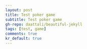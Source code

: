 ```yaml
---
layout: post
title: Test poker game
subtitle: Test poker game
gh-repo: daattali/beautiful-jekyll
tags: [test, game]
comments: true
kr_default: true
---
```

<html>
	<head>
		<title>Poker</title>
	</head>
	<body>
		<script language = "javascript">
width = 100;
height = 146;
cards = new Array(52);
playerCards = new Array(0);
playerState  = new Array(0);
playerMoney  = new Array(0);
playerKind   = new Array(0);
playerBatd   = new Array(0);
gameMoney	= 1000;
batMoney	= 1;
onMoney		= 0;
callMoney	= 0;
toWrite 	= "";

function DocOpen(){
	toWrite = "";
}

function DocWrite(inStr){
	toWrite = toWrite + inStr;
	document.getElementById("banramlo_blog_poker_html").innerHTML  = toWrite;
}

function DocClose(){

}

function suffle()
{
	playerCards = new Array(playerCards.length);
	for(var i = 0; i<playerCards.length; i++)
	playerCards[i] = new Array(0);
	for(var i = 0; i<52; i++)
	{
		cards[i] = (Math.random()*52);
		cards[i] -= cards[i]%1;
	}
	for(var i = 0; i<52; i++)
	{
		cards[i] = (Math.random()*52);
		cards[i] -= cards[i]%1;
		for(var j = 0; j<52; j++)
		{
			if((i != j)&&(cards[j] == cards[i]))
			{
				i -= 1;
				break;
			}
		}
		
	}
}

function get(playerNum)
{
	playerCards[playerNum].push(cards[cards.length-1]);
	cards.pop();
}

function setPlayer(playerNum)
{
	playerMoney = new Array(playerNum);
	playerState = new Array(playerNum);
	playerCards = new Array(playerNum);
	playerBatd = new Array(playerNum);
	for(var i = 0; i<playerNum; i++)
	{
		playerState[i] = "(live)";
		playerCards[i] = new Array(0);
		playerMoney[i] = gameMoney;
		playerBatd[i] = 0;
		playerKind[i] = Math.random()/2;
	}		
}

function show()
{
	DocOpen();
	DocWrite("You"+playerState[0]+"  $"+playerMoney[0]+"<br>");
	for(var j = 0; j<playerCards[0].length; j++)
	{
		switch((playerCards[0][j]/4)-((playerCards[0][j]/4)%1))
		{
			case 0: case 1: case 2:
			case 3: case 4: case 5:
			case 6: case 7: case 8: DocWrite("<img src = \"https://banramlo.github.io/assets/post/2020-07-25-poker/" + ((playerCards[0][j]/4)-((playerCards[0][j]/4)%1)+2) ); break;
			case 9: DocWrite("<img src = \"https://banramlo.github.io/assets/post/2020-07-25-poker/jack"); break;
			case 10: DocWrite("<img src = \"https://banramlo.github.io/assets/post/2020-07-25-poker/queen"); break;
			case 11: DocWrite("<img src = \"https://banramlo.github.io/assets/post/2020-07-25-poker/king"); break;
			case 12: DocWrite("<img src = \"https://banramlo.github.io/assets/post/2020-07-25-poker/ace"); break;
		}
		switch(playerCards[0][j]%4)
		{
			case 3: DocWrite("_of_spades.png\" width = " + width + " height = " + height+ ">"); break;
			case 2: DocWrite("_of_diamonds.png\" width = " + width + " height = " + height+ ">"); break;
			case 1: DocWrite("_of_hearts.png\" width = " + width + " height = " + height+ ">"); break;
			case 0: DocWrite("_of_clubs.png\" width = " + width + " height = " + height+ ">"); break;
		}
	}
	DocWrite("<br>");
	for(var i = 1; i<playerCards.length; i++)
	{
		DocWrite("player" + (i+1) +playerState[i] + "  $"+playerMoney[i]+"<br>");
		DocWrite("<img src = \"https://banramlo.github.io/assets/post/2020-07-25-poker/hoyleback.png\" width = " + width + " height = " + height+ ">");
		DocWrite("<img src = \"https://banramlo.github.io/assets/post/2020-07-25-poker/hoyleback.png\" width = " + width + " height = " + height+ ">");
		for(var j = 2; j<playerCards[i].length; j++)
		{
			switch((playerCards[i][j]/4)-((playerCards[i][j]/4)%1))
			{
				case 0: case 1: case 2: case 3:
				case 4: case 5: case 6: case 7:
				case 8: DocWrite("<img src = \"https://banramlo.github.io/assets/post/2020-07-25-poker/" + ((playerCards[i][j]/4)-((playerCards[i][j]/4)%1)+2)); break;
				case 9: DocWrite("<img src = \"https://banramlo.github.io/assets/post/2020-07-25-poker/jack"); break;
				case 10: DocWrite("<img src = \"https://banramlo.github.io/assets/post/2020-07-25-poker/queen"); break;
				case 11: DocWrite("<img src = \"https://banramlo.github.io/assets/post/2020-07-25-poker/king"); break;
				case 12: DocWrite("<img src = \"https://banramlo.github.io/assets/post/2020-07-25-poker/ace"); break;
			}
			switch(playerCards[i][j]%4)
			{
				case 3: DocWrite("_of_spades.png\" width = " + width + " height = " + height+ ">"); break;
				case 2: DocWrite("_of_diamonds.png\" width = " + width + " height = " + height+ ">"); break;
				case 1: DocWrite("_of_hearts.png\" width = " + width + " height = " + height+ ">"); break;
				case 0: DocWrite("_of_clubs.png\" width = " + width + " height = " + height+ ">"); break;
			}
		}
		DocWrite("<br>");
	}
}

function showAll()
{
	var getScoreR;
	getScoreR = getNowScore(0);
	DocOpen();
	DocWrite("You"+playerState[0]+"  $"+playerMoney[0]+" "+ getScoreR[0] + "<br>");
	for(var j = 0; j<playerCards[0].length; j++)
	{
		switch((playerCards[0][j]/4)-((playerCards[0][j]/4)%1))
		{
			case 0: case 1: case 2:
			case 3: case 4: case 5:
			case 6: case 7: case 8: DocWrite("<img src = \"https://banramlo.github.io/assets/post/2020-07-25-poker/" + ((playerCards[0][j]/4)-((playerCards[0][j]/4)%1)+2) ); break;
			case 9: DocWrite("<img src = \"https://banramlo.github.io/assets/post/2020-07-25-poker/jack"); break;
			case 10: DocWrite("<img src = \"https://banramlo.github.io/assets/post/2020-07-25-poker/queen"); break;
			case 11: DocWrite("<img src = \"https://banramlo.github.io/assets/post/2020-07-25-poker/king"); break;
			case 12: DocWrite("<img src = \"https://banramlo.github.io/assets/post/2020-07-25-poker/ace"); break;
		}
		switch(playerCards[0][j]%4)
		{
			case 3: DocWrite("_of_spades.png\" width = " + width + " height = " + height+ ">"); break;
			case 2: DocWrite("_of_diamonds.png\" width = " + width + " height = " + height+ ">"); break;
			case 1: DocWrite("_of_hearts.png\" width = " + width + " height = " + height+ ">"); break;
			case 0: DocWrite("_of_clubs.png\" width = " + width + " height = " + height+ ">"); break;
		}
	}
	DocWrite("<br>");
	for(var i = 1; i<playerCards.length; i++)
	{
		getScoreR = getNowScore(i);
		DocWrite("player" + (i+1) +playerState[i] + "  $"+playerMoney[i]+" "+ getScoreR[0] +"<br>");
		for(var j = 0; j<playerCards[i].length; j++)
		{
			switch((playerCards[i][j]/4)-((playerCards[i][j]/4)%1))
			{
				case 0: case 1: case 2: case 3:
				case 4: case 5: case 6: case 7:
				case 8: DocWrite("<img src = \"https://banramlo.github.io/assets/post/2020-07-25-poker/" + ((playerCards[i][j]/4)-((playerCards[i][j]/4)%1)+2)); break;
				case 9: DocWrite("<img src = \"https://banramlo.github.io/assets/post/2020-07-25-poker/jack"); break;
				case 10: DocWrite("<img src = \"https://banramlo.github.io/assets/post/2020-07-25-poker/queen"); break;
				case 11: DocWrite("<img src = \"https://banramlo.github.io/assets/post/2020-07-25-poker/king"); break;
				case 12: DocWrite("<img src = \"https://banramlo.github.io/assets/post/2020-07-25-poker/ace"); break;
			}
			switch(playerCards[i][j]%4)
			{
				case 3: DocWrite("_of_spades.png\" width = " + width + " height = " + height+ ">"); break;
				case 2: DocWrite("_of_diamonds.png\" width = " + width + " height = " + height+ ">"); break;
				case 1: DocWrite("_of_hearts.png\" width = " + width + " height = " + height+ ">"); break;
				case 0: DocWrite("_of_clubs.png\" width = " + width + " height = " + height+ ">"); break;
			}
		}
		DocWrite("<br>");
	}
}

function getScore()
{
	var bestOne;
	var bestNum;
	var bestCard ;
	bestOne = 0;
	bestNum = 0;
	bestCard = "Top";
	for(var i = 0; i<playerCards.length; i++)
	{
		var nowNum;
		var nowBest;
		if(playerState[i] == "(live)")
		{
			nowBest = getNowScore(i);
			nowNum = nowBest[1];
			nowBest = nowBest[0];
		}
		else
		{
			nowBest = "Top";
			nowNum = -1;
		}
		if(nowBest == "Top")
		{
			if(bestCard == "Top")
			{
				if(nowNum > bestNum)
				{
					bestNum = nowNum;
					bestOne = i;
					bestCard = nowBest;
				}
			}
		}
		else if(nowBest == "OnePair")
		{
			if(bestCard == "Top")
			{
				bestNum = nowNum;
				bestOne = i;
				bestCard = nowBest;
			}
			else if(bestCard == "OnePair")
			{
				if(nowNum > bestNum)
				{
					bestNum = nowNum;
					bestOne = i;
					bestCard = nowBest;
				}
			}
		}
		else if(nowBest == "TwoPair")
		{
			if(bestCard == "Top")
			{
				bestNum = nowNum;
				bestOne = i;
				bestCard = nowBest;
			}
			else if(bestCard == "OnePair")
			{
				bestNum = nowNum;
				bestOne = i;
				bestCard = nowBest;
			}
			else if(bestCard == "TwoPair")
			{
				if(nowNum > bestNum)
				{
					bestNum = nowNum;
					bestOne = i;
					bestCard = nowBest;
				}
			}
		}
		else if(nowBest == "Three")
		{
			if(bestCard == "Top")
			{
				bestNum = nowNum;
				bestOne = i;
				bestCard = nowBest;
			}
			else if(bestCard == "OnePair")
			{
				bestNum = nowNum;
				bestOne = i;
				bestCard = nowBest;
			}
			else if(bestCard == "TwoPair")
			{
				bestNum = nowNum;
				bestOne = i;
				bestCard = nowBest;
			}
			else if(bestCard == "Three")
			{
				if(nowNum > bestNum)
				{
					bestNum = nowNum;
					bestOne = i;
					bestCard = nowBest;
				}
			}
		}
		else if(nowBest == "Straight")
		{
			if(bestCard == "FullHouse")
			{
				if(nowNum > bestNum)
				{
					bestNum = nowNum;
					bestOne = i;
					bestCard = nowBest;
				}
			}
			else if((bestCard != "RSF")&&(bestCard != "SF")&&(bestCard != "Four")&&(bestCard != "FullHouse")&&(bestCard != "Flush"))
			{
				bestNum = nowNum;
				bestOne = i;
				bestCard = nowBest;
			}
		}
		else if(nowBest == "Flush")
		{
			if(bestCard == "FullHouse")
			{
				if(nowNum > bestNum)
				{
					bestNum = nowNum;
					bestOne = i;
					bestCard = nowBest;
				}
			}
			else if((bestCard != "RSF")&&(bestCard != "SF")&&(bestCard != "Four")&&(bestCard != "FullHouse"))
			{
				bestNum = nowNum;
				bestOne = i;
				bestCard = nowBest;
			}
		}
		else if(nowBest == "FullHouse")
		{
			if(bestCard == "FullHouse")
			{
				if(nowNum > bestNum)
				{
					bestNum = nowNum;
					bestOne = i;
					bestCard = nowBest;
				}
			}
			else if((bestCard != "RSF")&&(bestCard != "SF")&&(bestCard != "Four"))
			{
				bestNum = nowNum;
				bestOne = i;
				bestCard = nowBest;
			}
		}
		else if(nowBest == "Four")
		{
			if(bestCard == "Four")
			{
				if(nowNum > bestNum)
				{
					bestNum = nowNum;
					bestOne = i;
					bestCard = nowBest;
				}
			}
			else if((bestCard != "RSF")&&(bestCard != "SF"))
			{
				bestNum = nowNum;
				bestOne = i;
				bestCard = nowBest;
			}
		}
		else if(nowBest == "SF")
		{
			if(bestCard == "SF")
			{
				if(nowNum > bestNum)
				{
					bestNum = nowNum;
					bestOne = i;
					bestCard = nowBest;
				}
			}
			else if(bestCard != "RSF")
			{
				bestNum = nowNum;
				bestOne = i;
				bestCard = nowBest;
			}
		}
		else if(nowBest == "RSF")
		{
			bestNum = nowNum;
			bestOne = i;
			bestCard = nowBest;
		}
		//alert(i + " " + nowBest + " " + nowNum) ;
	}
	//alert(bestOne);
	return bestOne;
}

function getNowScore(i)
{
	var nowNum;
	var nowBest;
	var listUp;
	listUp = new Array(playerCards[i].length);
	nowNum = i;
	nowBest =  "Top";
	for(var j = 0; j<playerCards[i].length; j++)
	{
		listUp[j] = playerCards[i][j];
	}
	for(var j = 0; j<7; j++)
	{
		for(var k = j+1; k<7; k++)
		{
			var tmp;
			if(playerCards[i][j]> playerCards[i][k])
			{
				tmp = playerCards[i][j];
				playerCards[i][j] = playerCards[i][k];
				playerCards[i][k] = tmp;
			}
		}
	}
	nowNum = playerCards[i][6];
	for(var j = 0; j < 7; j++)
	{
		var setNum;
		var same;
		setNum = -1;
		same = 0;
		setNum = playerCards[i][j];
		for(var k = 0; k<7; k++)
		{
			if( (j != k) && (Cnumber(i,j) == Cnumber(i,k)) )
			{
				same++;
			}
		}
		switch(same)
		{
		case 1:
			if(nowBest == "Top")
			{
				nowBest = "OnePair_o";
				nowNum = setNum;
			}
			else if(nowBest == "Three_f")
			{
				if(setNum>nowNum)
				nowNum = setNum;
				nowBest = "FullHouse";
			}
			else if(nowBest == "Three_t")
			{
				if(setNum>nowNum)
				nowNum = setNum;
				nowBest = "FullHouse";
			}
			else if(nowBest == "Three")
			{
				if(setNum>nowNum)
				nowNum = setNum;
				nowBest = "FullHouse";
			}
			else if(nowBest == "OnePair_o")
			{
				if(setNum>nowNum)
				nowNum = setNum;
				nowBest = "OnePair";
			}
			else if(nowBest == "OnePair")
			{
				if(setNum>nowNum)
				nowNum = setNum;
				nowBest = "TwoPair";
			}
			else if(nowBest == "TwoPair")
			{
				if(setNum>nowNum)
				nowNum = setNum;
				nowBest = "TwoPair";
			}
			break;
		case 2:
			if(nowBest == "Top")
			{
				nowNum = setNum;
				nowBest = "Three_f";
			}
			else if((nowBest == "Three")||(nowBest == "TwoPair")||(nowBest == "OnePair")||(nowBest == "FullHouse"))
			{
				if(setNum>nowNum)
				nowNum = setNum;
				nowBest = "FullHouse";
			}
			else if(nowBest == "Three_f")
			{
				if(setNum>nowNum)
				nowNum = setNum;
				nowBest = "Three_t";
			}
			else if(nowBest == "Three_t")
			{
				if(setNum>nowNum)
				nowNum = setNum;
				nowBest = "Three";
			}
			break;
		case 3:
			if((nowBest != "SF")&&(nowBest != "RSF"))
			{
				nowBest = "Four";
				nowNum = setNum-setNum%4 +3;
			}
		default:
		}
	}
	var longBest;
	var sameLongBest;
	var long ;	// 연속 숫자
	var sameLong;	// 같은 모양 연속 숫자
	var setNum ;
	longBest = 0;
	sameLongBest =0;
	long = 0;
	sameLong = 0;
	setNum = 0;
	for(var j = 0; j<6; j++)
	{
		if(   (Cnumber(i,j)+1)==Cnumber(i,j+1) )
		{
			long ++;
			if((long >= 5)&&(setNum>nowNum))
				nowNum = setNum;
			if(Cshape(i,j) == Cshape(i,j+1))
			{
				sameLong++;
				if(sameLong >= 5)
				setNum = playerCards[i][j+1];
			}
			else
			{
				if(sameLongBest < sameLong)
				sameLongBest = sameLong;
				sameLong = 0;
			}
			
		}
		else
		{
			if(longBest < long)
			longBest = long;
			long = 0;
		}
	}
	if(sameLongBest < sameLong)
	sameLongBest = sameLong;
	if(longBest < long)
	longBest = long;
	if(longBest >= 5)
	{
		if((nowBest == "OnePair")||(nowBest == "TwoPair")||(nowBest == "Three"))
		nowBest = "Straight";
		nowNum = setNum;
	}
	if(sameLongBest >= 5)
	{
		if(nowBest != RSF)
		nowBest = "SF";
		nowNum = setNum;
	}
	var Pshape;
	Pshape = new Array(4);
	for(var j = 0; j<4; j++)
	{
		Pshape[j]  = 0;
	}
	for(var j = 0; j<7; j++)
	{
		if(Pshape[Cshape(i,j)] == 4)
		setNum = playerCards[i][j];
		Pshape[Cshape(i,j)]++;
	}
	for(var j = 0; j<4; j++)
	{
		if(Pshape[j] >= 5)
		{
			if((nowBest != "RSF")&&(nowBest != "SF")&&(nowBest != "Four")&&(nowBest != "FullHouse"))
			{
				nowBest = "Flush";
				nowNum = setNum;
			}
		}
	}
	var check;
	check = 0;
	for(var j = 0 ; j<7; j++)
	{
		if((playerCards[i][j] == 35)||(playerCards[i][j] == 39)||(playerCards[i][j] == 43)||(playerCards[i][j] == 47)||(playerCards[i][j] == 51))
		check++;
		
	}
	if(check == 5)
	{
		nowBest = "RSF";
		nowNum = 51;
	}
	for(var j = 0; j<playerCards[i].length; j++)
	{
		playerCards[i][j] = listUp[j];
	}
	return new Array(nowBest,nowNum);
}

function Cshape(playerNum,cardNum)
{
	return (playerCards[playerNum][cardNum]%4);
}

function Cnumber(playerNum,cardNum)
{
	return ((playerCards[playerNum][cardNum]/4)-((playerCards[playerNum][cardNum]/4)%1));
}

function start(playerNum)
{
	setPlayer(playerNum);
	suffle();
	for(var i = 0; i<playerNum; i++)
	{
		if(playerState[i] == "(live)")
		get(i);
	}
	for(var i = 0; i<playerNum; i++)
	{
		if(playerState[i] == "(live)")
		get(i);
	}
	for(var i = 0; i<playerNum; i++)
	{
		if(playerState[i] == "(live)")
		get(i);
	}
	show();
	setCard();
}

function setCard()
{
	DocWrite("<input type = \"button\" value = \"First Card\" onClick = \"putCard(0)\">");
	DocWrite("<input type = \"button\" value = \"Second Card\" onClick = \"putCard(1)\">");
	DocWrite("<input type = \"button\" value = \"Third Card\" onClick = \"putCard(2)\">");
	documnet.close();
}

function putCard(num)
{
	if(num == 0)
	{
		var tmp;
		tmp = playerCards[0][num];
		playerCards[0][0] = playerCards[0][1];
		playerCards[0][1] = playerCards[0][2];
		playerCards[0][2] = tmp;
	}
	else if(num == 1)
	{
		var tmp;
		tmp = playerCards[0][num];
		playerCards[0][1] = playerCards[0][2];
		playerCards[0][2] = tmp;
	}
	gameStart();
}

function reStartGame()
{
	DocOpen();
	DocWrite("<img src = \"https://banramlo.github.io/assets/post/2020-07-25-poker/title.png\"><br> <input type = \"button\" value = \"2 man's play\" onClick = \"start(2)\"><input type = \"button\" value = \"3 man's play\" onClick = \"start(3)\">");
	DocClose();
}

function gameStart()
{
	var MCheck;
	MCheck = "no";
	callMoney = batMoney;
	for(var m = 1; m<playerCards.length; m++)
	{
		if(playerMoney[m] != 0)
		break;
		if(m == (playerCards.length - 1))
		{
			MCheck = "true";
		}
	}
	if((MCheck == "true")||(playerMoney[0] < callMoney))
	{
		reStartGame();
	}
	else
	{
		playerBatd[0] = callMoney;
		playerMoney[0] -= callMoney;
		onMoney += callMoney;
			
		for(var i = 1; i<playerCards.length; i++)
		{
			if(playerMoney[i] < callMoney)
			{
				playerState[i] = "(die)";
			}
			else
			{
				playerState[i] = "(live)";
				playerBatd[i] = callMoney;
				playerMoney[i] -= callMoney;
				onMoney += callMoney;
			}
		}
		show();
		DocWrite("<input type = \"button\" value = \"Raise\" onClick = \"raise()\">" +" ");
		DocWrite("<input type = \"button\" value = \"Check\" onClick = \"check()\">" +" ");
		DocWrite("<input type = \"button\" value = \"Die\" onClick = \"die()\">"+"<br>");
		DocWrite("Money : "+onMoney);
		DocClose();
	}
}

function win()
{
	var winner;
	winner  = getScore();
	playerMoney[winner] += onMoney;
	onMoney = 0;
	showAll();
	if(playerCards.length*7 < cards.length)
	suffle();
	for(var k = 0; k<playerCards.length; k++)
	{
		playerCards[k] = new Array(0);
		get(k);
		get(k);
		get(k);
		playerBatd[winner] =1;
	}
	if(winner == 0)
	DocWrite("Victory!<br>");
	else
	DocWrite("Player"+(winner+1)+"'s victory!<br>");
	DocWrite("<input type = \"button\" value = \"Restart\" onClick = \"gameStart()\">" +" ");
	DocClose();
}

function reGame()
{
	show();
	DocWrite("<input type = \"button\" value = \"Raise\" onClick = \"raise()\">" +" ");
	DocWrite("<input type = \"button\" value = \"Call\" onClick = \"call()\">" +" ");
	DocWrite("<input type = \"button\" value = \"Die\" onClick = \"die()\">"+"<br>");
	DocWrite("Money : "+onMoney);
	DocClose();
}


function call()
{
	if(playerMoney[0] >= callMoney-playerBatd[0])
	{
		onMoney +=  callMoney-playerBatd[0];
		playerMoney[0] -= callMoney-playerBatd[0];
		playerBatd[0]  += callMoney-playerBatd[0];
	}
	else
	{
		onMoney +=  playerMoney[0];
		playerMoney[0] = 0;
		playerBatd[0]  += callMoney-playerBatd[0];
	}
	var pBat;
	pBat = callMoney;
	for(var i = 1; i<playerCards.length; i++)
	{
		var nowCard;
		if(playerState[i] == "(live)")
		{
		nowCard = getNowScore(i);
		nowCard = nowCard[0];
		if(nowCard == "Top")
		nowCard = 0;	
		if(nowCard == "OnePair")
		nowCard = 0.51;
		if(nowCard == "TwoPair")
		nowCard = 0.924;
		if(nowCard == "Three")
		nowCard = 0.971;
		if(nowCard == "Straight")
		nowCard = 0.992;
		if(nowCard == "Flush")
		nowCard = 0.996;
		if(nowCard == "FullHouse")
		nowCard = 0.997;
		if(nowCard == "Four")
		nowCard = 0.998;
		if(nowCard == "SF")
		nowCard = 0.999;
		if(nowCard == "RSF")
		nowCard = 1;

		nowCard /= 2;
		if((playerMoney[i] >= callMoney*2-playerBatd[i])&&(Math.random() < nowCard+playerKind[i]))
		{
			onMoney +=  callMoney*2-playerBatd[i];
			playerMoney[i] -= callMoney*2-playerBatd[i];
			playerBatd[i] += callMoney*2-playerBatd[i];
			callMoney *= 2;
		}
		else if(Math.random() < nowCard*2)
		{
			if(playerMoney[i]-(callMoney-playerBatd[i]) >= 0)
			{
				onMoney +=  callMoney-playerBatd[i];
				playerMoney[i] -= callMoney-playerBatd[i];
				playerBatd[i] += callMoney-playerBatd[i];
			}
			else
			{
				onMoney +=  playerMoney[i];
				playerMoney[i] = 0;
				playerBatd[i] = callMoney;
			}
		}
		else if(callMoney-playerBatd[i] != 0)
		{
			playerState[i] = "(die)";
		}
		}
	}
	if(pBat != callMoney)
	{
		reGame();
	}
	else
	{
	var checked;
	checked = "false";
		for(var i = 1; i< playerCards.length; i++)
		{
			if(playerState[i] == "(live)")
			break;
			if(i == playerCards.length-1)
			{
				checked = "true";
			}
			
		}
		if(checked != "true")
		{
			if(playerCards[0].length == 7)
			{
				win();
			}
			else
			{
				for(var i = 0; i<playerCards.length; i++)
				{
					if(playerState[i] == "(live)")
					get(i);
				}
				show();
				DocWrite("<input type = \"button\" value = \"Raise\" onClick = \"raise()\">" +" ");
				DocWrite("<input type = \"button\" value = \"Check\" onClick = \"check()\">" +" ");
				DocWrite("<input type = \"button\" value = \"Die\" onClick = \"die()\">"+"<br>");
				DocWrite("Money : "+onMoney);
				DocClose();
			}
		}
		else
		{
			playerMoney[0] += onMoney;
			onMoney = 0;
			resetGame();
		}
	}
}

function raise()
{
	if(playerMoney[0] > callMoney*2-playerBatd[0])
	{
	onMoney	+= callMoney*2-playerBatd[0];
	playerMoney[0] -= callMoney*2-playerBatd[0];
	playerBatd[0] += callMoney*2-playerBatd[0];
	callMoney *= 2;
	var pBat;
	pBat = callMoney;
	for(var i = 1; i<playerCards.length; i++)
	{
		var nowCard;
		if(playerState[i] == "(live)")
		{
			nowCard = getNowScore(i);
			nowCard = nowCard[0];
			if(nowCard == "Top")
			nowCard = 0;	
			if(nowCard == "OnePair")
			nowCard = 0.51;
			if(nowCard == "TwoPair")
			nowCard = 0.924;
			if(nowCard == "Three")
			nowCard = 0.971;
			if(nowCard == "Straight")
			nowCard = 0.992;
			if(nowCard == "Flush")
			nowCard = 0.996;
			if(nowCard == "FullHouse")
			nowCard = 0.997;
			if(nowCard == "Four")
			nowCard = 0.998;
			if(nowCard == "SF")
			nowCard = 0.999;
			if(nowCard == "RSF")
			nowCard = 1;

			nowCard /= 2;
			if((playerMoney[i] >= callMoney*2-playerBatd[i])&&(Math.random() < nowCard+playerKind[i]))
			{
				onMoney		+= 	callMoney*2-playerBatd[i];
				playerMoney[i] -= callMoney*2-playerBatd[i];
				playerBatd[i] += callMoney*2-playerBatd[i];
				callMoney *=2;
			}
			else if(Math.random() < nowCard*2)
			{
				if(playerMoney[i]-(callMoney-playerBatd[i]) >= 0)
				{
					onMoney +=  callMoney-playerBatd[i];
					playerMoney[i] -= callMoney-playerBatd[i];
					playerBatd[i] += callMoney-playerBatd[i];
				}
				else
				{
					onMoney +=  playerMoney[i];
					playerMoney[i] = 0;
					playerBatd[i] = callMoney;
				}
			}
			else if(callMoney-playerBatd[i] != 0)
			{
				playerState[i] = "(die)";
			}
		}
	}
	if(pBat != callMoney)
	{
		reGame();
	}
	else
	{
	var checked;
	checked = "false";
		for(var i = 1; i< playerCards.length; i++)
		{
			if(playerState[i] == "(live)")
			break;
			if(i == playerCards.length-1)
			{
				checked = "true";
			}
			
		}
		if(checked != "true")
		{
			if(playerCards[0].length == 7)
			{
				win();
			}
			else
			{
				for(var i = 0; i<playerCards.length; i++)
				{
					if(playerState[i] == "(live)")
					get(i);
				}
				show();
				DocWrite("<input type = \"button\" value = \"Raise\" onClick = \"raise()\">" +" ");
				DocWrite("<input type = \"button\" value = \"Check\" onClick = \"check()\">" +" ");
				DocWrite("<input type = \"button\" value = \"Die\" onClick = \"die()\">"+"<br>");
				DocWrite("Money : "+onMoney);
				DocClose();
			}
		}
		else
		{
			playerMoney[0] += onMoney;
			onMoney = 0;
			resetGame();
		}
	}
	}
}

function check()
{
	var pBat;
	if(playerMoney[0]-(callMoney-playerBatd[0]) >= 0)
	{
		onMoney +=  callMoney-playerBatd[0];
		playerBatd[0] += callMoney-playerBatd[0];
		playerMoney[0] -= callMoney-playerBatd[0];
	}
	else
	{
		onMoney += playerMoney[0];
		playerMoney[0] = 0;
		playerBatd[0] = callMoney;
	}
	pBat = callMoney;
	for(var i = 1; i<playerCards.length; i++)
	{
		var nowCard;
		if(playerState[i] == "(live)")
		{
			nowCard = getNowScore(i);
			nowCard = nowCard[0];
			if(nowCard == "Top")
			nowCard = 1-0.501;
			if(nowCard == "OnePair")
			nowCard = 1-0.423;
			if(nowCard == "TwoPair")
			nowCard = 1-0.048;
			if(nowCard == "Three")
			nowCard = 1-0.021;
			if(nowCard == "Straight")
			nowCard = 1-0.004;
			if(nowCard == "Flush")
			nowCard = 1-0.002;
			if(nowCard == "FullHouse")
			nowCard = 1-0.0014;
			if(nowCard == "Four")
			nowCard = 1-0.00024;
			if(nowCard == "SF")
			nowCard = 1-0.000014;
			if(nowCard == "RSF")
			nowCard = 1-0.0000015;

			nowCard /= 2;
			if((playerMoney[i] >= callMoney*2-playerBatd[i])&&(Math.random() < nowCard+playerKind[i]))
			{
				onMoney +=  callMoney*2-playerBatd[i];
				playerMoney[i] -= callMoney*2-playerBatd[i];
				playerBatd[i] += callMoney*2-playerBatd[i];
				callMoney *= 2;
			}
			else
			{
				if(playerMoney[i]-(callMoney-playerBatd[i]) >= 0)
				{
					onMoney +=  callMoney-playerBatd[i];
					playerMoney[i] -= callMoney-playerBatd[i];
					playerBatd[i] += callMoney-playerBatd[i];
				}
				else if(Math.random() < nowCard*2)
				{
					if(playerMoney[i]-(callMoney-playerBatd[i]) >= 0)
					{	
						onMoney +=  callMoney-playerBatd[i];
						playerMoney[i] -= callMoney-playerBatd[i];
						playerBatd[i] += callMoney-playerBatd[i];
					}
					else
					{
						onMoney +=  playerMoney[i];
						playerMoney[i] = 0;
						playerBatd[i] = callMoney;
					}
				}
				else if(pBat != callMoney)
				{
					playerState[i] = "(die)";
				}
			}
		}
	}
	if(pBat != callMoney)
	{
		reGame();
	}
	else
	{
	var checked;
	checked  = "false";
		for(var i = 1; i< playerCards.length; i++)
		{
			if(playerState[i] == "(live)")
			break;
			if(i == playerCards.length-1)
			{
				checked = "true";
			}
			
		}
		if(checked != "true")
		{
			if(playerCards[0].length == 7)
			{
				win();
			}
			else
			{
				for(var i = 0; i<playerCards.length; i++)
				{
					if(playerState[i] == "(live)")
					get(i);
				}
				show();
				DocWrite("<input type = \"button\" value = \"Raise\" onClick = \"raise()\">" +" ");
				DocWrite("<input type = \"button\" value = \"Check\" onClick = \"check()\">" +" ");
				DocWrite("<input type = \"button\" value = \"Die\" onClick = \"die()\">"+"<br>");
				DocWrite("Money : "+onMoney);
				DocClose();
			}
		}
		else
		{
			playerMoney[0] += onMoney;
			onMoney = 0;
			resetGame();
		}
	}
}

function die()
{
	playerState[0] = "(die)";
	while(true)
	{
		var num;
		num = Math.random()*playerCards.length;
		num -= num%1;
		if(playerState[num] == "(live)")
		{
			playerMoney[num] += onMoney;
			onMoney = 0;
			break;
		}
	}
	resetGame();
}

function resetGame()
{
	for(var i = 0; i<playerCards.length; i++)
	{
		playerBatd[i] = 0;
		playerCards[i] = new Array(0);
		playerState[i] = "(live)";
	}
	if(playerCards.length*7 < cards.length)
	suffle();
	for(var i = 0; i<playerCards.length; i++)
	{
		if(playerState[i] == "(live)")
		get(i);
	}
	for(var i = 0; i<playerCards.length; i++)
	{
		if(playerState[i] == "(live)")
		get(i);
	}
	for(var i = 0; i<playerCards.length; i++)
	{
		if(playerState[i] == "(live)")
		get(i);
	}
	show();
	setCard();
}


		</script>
	<center>
	<p id="banramlo_blog_poker_html">
	<img src = "https://banramlo.github.io/assets/post/2020-07-25-poker/title.png"><br>
	<input type = "button" value = "2 man's play" onClick = "start(2)">
	<input type = "button" value = "3 man's play" onClick = "start(3)">
	</p>
	</center>
	<div class="eng">
	This game was programmed when I was a freshman at 2014.
	Recoverd from usb and converted to github.io.
	</div>
	<div class="kor">
	이 게임은 내가 새내기였던 2014년에 만들어졌습니다.
	USB로 부터 복구했고 github.io에 맞게 수정되었습니다.
	</div>
	</body>
</html>

